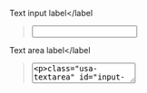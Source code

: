 <label class="usa-label" for="input-type-text">Text input label</label
><input class="usa-input" id="input-type-text" name="input-type-text" />
<label class="usa-label" for="input-type-textarea">Text area label</label
><textarea
  class="usa-textarea"
  id="input-type-textarea"
  name="input-type-textarea"
></textarea>
